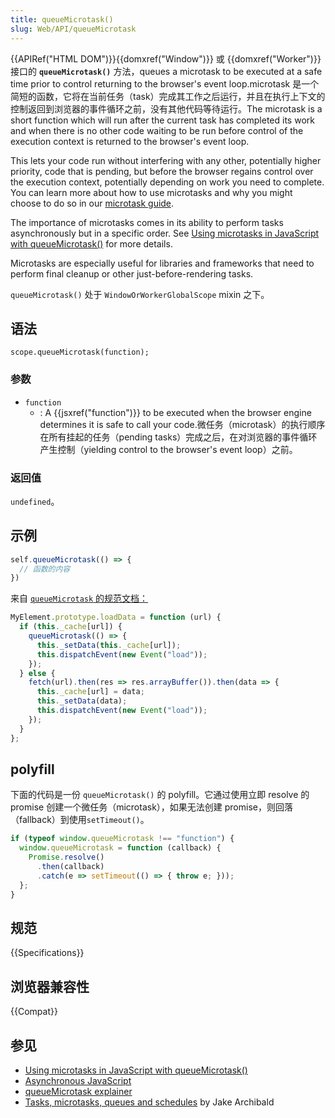 ```yaml
---
title: queueMicrotask()
slug: Web/API/queueMicrotask
---
```

{{APIRef("HTML DOM")}}{{domxref("Window")}} 或 {{domxref("Worker")}} 接口的 **`queueMicrotask()`** 方法，queues a microtask to be executed at a safe time prior to control returning to the browser's event loop.microtask 是一个简短的函数，它将在当前任务（task）完成其工作之后运行，并且在执行上下文的控制返回到浏览器的事件循环之前，没有其他代码等待运行。The microtask is a short function which will run after the current task has completed its work and when there is no other code waiting to be run before control of the execution context is returned to the browser's event loop.

This lets your code run without interfering with any other, potentially higher priority, code that is pending, but before the browser regains control over the execution context, potentially depending on work you need to complete. You can learn more about how to use microtasks and why you might choose to do so in our [microtask guide](/zh-CN/docs/Web/API/HTML_DOM_API/Microtask_guide).

The importance of microtasks comes in its ability to perform tasks asynchronously but in a specific order. See [Using microtasks in JavaScript with queueMicrotask()](/zh-CN/docs/Web/API/HTML_DOM_API/Microtask_guide) for more details.

Microtasks are especially useful for libraries and frameworks that need to perform final cleanup or other just-before-rendering tasks.

`queueMicrotask()` 处于 `WindowOrWorkerGlobalScope` mixin 之下。

## 语法

```plain
scope.queueMicrotask(function);
```

### 参数

- `function`
  - : A {{jsxref("function")}} to be executed when the browser engine determines it is safe to call your code.微任务（microtask）的执行顺序在所有挂起的任务（pending tasks）完成之后，在对浏览器的事件循环产生控制（yielding control to the browser's event loop）之前。

### 返回值

`undefined`。

## 示例

```js
self.queueMicrotask(() => {
  // 函数的内容
})
```

来自 [`queueMicrotask` 的规范文档：](https://html.spec.whatwg.org/multipage/timers-and-user-prompts.html#microtask-queuing)

```js
MyElement.prototype.loadData = function (url) {
  if (this._cache[url]) {
    queueMicrotask(() => {
      this._setData(this._cache[url]);
      this.dispatchEvent(new Event("load"));
    });
  } else {
    fetch(url).then(res => res.arrayBuffer()).then(data => {
      this._cache[url] = data;
      this._setData(data);
      this.dispatchEvent(new Event("load"));
    });
  }
};
```

## polyfill

下面的代码是一份 `queueMicrotask()` 的 polyfill。它通过使用立即 resolve 的 promise 创建一个微任务（microtask），如果无法创建 promise，则回落（fallback）到使用`setTimeout()`。

```js
if (typeof window.queueMicrotask !== "function") {
  window.queueMicrotask = function (callback) {
    Promise.resolve()
      .then(callback)
      .catch(e => setTimeout(() => { throw e; }));
  };
}
```

## 规范

{{Specifications}}

## 浏览器兼容性

{{Compat}}

## 参见

- [Using microtasks in JavaScript with queueMicrotask()](/zh-CN/docs/Web/API/HTML_DOM_API/Microtask_guide)
- [Asynchronous JavaScript](/zh-CN/docs/Learn/JavaScript/Asynchronous)
- [queueMicrotask explainer](https://github.com/fergald/docs/blob/master/explainers/queueMicrotask.md)
- [Tasks, microtasks, queues and schedules](https://jakearchibald.com/2015/tasks-microtasks-queues-and-schedules/) by Jake Archibald
